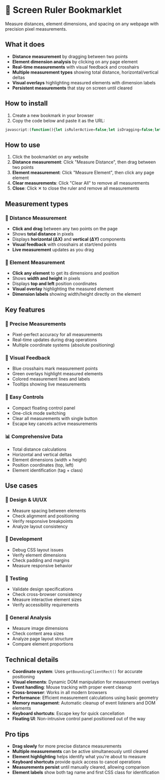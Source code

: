 # 📏 Screen Ruler Bookmarklet

Measure distances, element dimensions, and spacing on any webpage with precision pixel measurements.

## What it does

- **Distance measurement** by dragging between two points
- **Element dimension analysis** by clicking on any page element  
- **Real-time measurements** with visual feedback and crosshairs
- **Multiple measurement types** showing total distance, horizontal/vertical deltas
- **Visual overlays** highlighting measured elements with dimension labels
- **Persistent measurements** that stay on screen until cleared

## How to install

1. Create a new bookmark in your browser
2. Copy the code below and paste it as the URL:

```javascript
javascript:(function(){let isRulerActive=false;let isDragging=false;let startPoint=null;let endPoint=null;let rulerLine=null;let measurementTooltip=null;let selectedElement=null;const modal=document.createElement('div');modal.id='screen-ruler-modal';modal.style.cssText=`position: fixed;top: 20px;right: 20px;background: #fff;border: 2px solid #333;border-radius: 12px;padding: 20px;width: 300px;z-index: 999999;font-family: -apple-system, BlinkMacSystemFont, 'Segoe UI', Roboto, Arial, sans-serif;box-shadow: 0 8px 32px rgba(0,0,0,0.3);transition: all 0.3s ease;`;modal.innerHTML=`<div style=\"display: flex; justify-content: space-between; align-items: center; margin-bottom: 20px; border-bottom: 2px solid #eee; padding-bottom: 10px;\"><h3 style=\"margin: 0; color: #333; font-size: 18px;\">📏 Screen Ruler</h3><button id=\"close-ruler\" style=\"background: #dc3545; color: white; border: none; padding: 6px 10px; border-radius: 4px; cursor: pointer;\">✕</button></div><div style=\"margin-bottom: 15px;\"><button id=\"measure-distance\" style=\"background: #007bff; color: white; border: none; padding: 10px 15px; border-radius: 6px; cursor: pointer; width: 100%; margin-bottom: 10px; font-weight: bold;\">📏 Measure Distance</button><button id=\"measure-element\" style=\"background: #28a745; color: white; border: none; padding: 10px 15px; border-radius: 6px; cursor: pointer; width: 100%; margin-bottom: 10px; font-weight: bold;\">📐 Measure Element</button><button id=\"clear-measurements\" style=\"background: #ffc107; color: #212529; border: none; padding: 10px 15px; border-radius: 6px; cursor: pointer; width: 100%; font-weight: bold;\">🗑️ Clear All</button></div><div id=\"measurements-display\" style=\"background: #f8f9fa; padding: 15px; border-radius: 8px; border: 1px solid #e9ecef;\"><div style=\"font-size: 14px; color: #666; text-align: center;\"><div style=\"margin-bottom: 10px;\">🎯 Ready to measure!</div><div style=\"font-size: 12px;\">Click a tool above to start measuring</div></div></div><div style=\"margin-top: 15px; padding-top: 10px; border-top: 1px solid #eee; font-size: 11px; color: #666;\"><strong>💡 Tips:</strong><br>• Drag to measure distance between points<br>• Click elements to see their dimensions<br>• All measurements show in pixels</div>`;const style=document.createElement('style');style.textContent=`.ruler-line {position: absolute;background: #007bff;z-index: 999998;pointer-events: none;}.ruler-crosshair {position: absolute;width: 20px;height: 20px;border: 2px solid #007bff;border-radius: 50%;background: rgba(0, 123, 255, 0.2);transform: translate(-50%, -50%);z-index: 999998;pointer-events: none;}.ruler-tooltip {position: absolute;background: rgba(0, 0, 0, 0.8);color: white;padding: 8px 12px;border-radius: 6px;font-size: 14px;font-weight: bold;z-index: 999999;pointer-events: none;white-space: nowrap;}.ruler-element-highlight {outline: 3px solid #28a745 !important;outline-offset: 2px !important;cursor: crosshair !important;}.ruler-element-overlay {position: absolute;background: rgba(40, 167, 69, 0.2);border: 2px solid #28a745;pointer-events: none;z-index: 999998;}.ruler-measurement-label {position: absolute;background: rgba(0, 0, 0, 0.8);color: white;padding: 4px 8px;border-radius: 4px;font-size: 12px;font-weight: bold;z-index: 999999;pointer-events: none;}.ruler-grid {position: fixed;top: 0;left: 0;width: 100vw;height: 100vh;pointer-events: none;z-index: 999997;opacity: 0.3;background-image: linear-gradient(rgba(0,123,255,0.3) 1px, transparent 1px), linear-gradient(90deg, rgba(0,123,255,0.3) 1px, transparent 1px);background-size: 20px 20px;display: none;}`;document.head.appendChild(style);function getDistance(point1,point2){const dx=point2.x-point1.x;const dy=point2.y-point1.y;return Math.round(Math.sqrt(dx*dx+dy*dy))}function getElementDimensions(element){const rect=element.getBoundingClientRect();return{width:Math.round(rect.width),height:Math.round(rect.height),top:Math.round(rect.top),left:Math.round(rect.left),right:Math.round(rect.right),bottom:Math.round(rect.bottom)}}function updateMeasurementDisplay(content){modal.querySelector('#measurements-display').innerHTML=content}function createRulerLine(start,end){const line=document.createElement('div');line.className='ruler-line';const dx=end.x-start.x;const dy=end.y-start.y;const length=Math.sqrt(dx*dx+dy*dy);const angle=Math.atan2(dy,dx)*180/Math.PI;line.style.left=start.x+'px';line.style.top=start.y+'px';line.style.width=length+'px';line.style.height='2px';line.style.transformOrigin='0 50%';line.style.transform=`rotate(${angle}deg)`;return line}function createCrosshair(point){const crosshair=document.createElement('div');crosshair.className='ruler-crosshair';crosshair.style.left=point.x+'px';crosshair.style.top=point.y+'px';return crosshair}function createTooltip(point,text){const tooltip=document.createElement('div');tooltip.className='ruler-tooltip';tooltip.textContent=text;tooltip.style.left=(point.x+10)+'px';tooltip.style.top=(point.y-30)+'px';return tooltip}function clearAllMeasurements(){document.querySelectorAll('.ruler-line, .ruler-crosshair, .ruler-tooltip, .ruler-element-overlay, .ruler-measurement-label').forEach(el=>el.remove());document.querySelectorAll('.ruler-element-highlight').forEach(el=>{el.classList.remove('ruler-element-highlight')});updateMeasurementDisplay(`<div style=\"font-size: 14px; color: #666; text-align: center;\"><div style=\"margin-bottom: 10px;\">🎯 Ready to measure!</div><div style=\"font-size: 12px;\">Click a tool above to start measuring</div></div>`)}function activateDistanceMeasurement(){isRulerActive=true;document.body.style.cursor='crosshair';const button=modal.querySelector('#measure-distance');button.style.background='#dc3545';button.textContent='❌ Cancel Distance';updateMeasurementDisplay(`<div style=\"font-size: 14px; color: #007bff; text-align: center;\"><div style=\"margin-bottom: 10px;\">📏 Distance Mode Active</div><div style=\"font-size: 12px;\">Click and drag to measure distance</div></div>`);document.addEventListener('mousedown',startDistanceMeasurement);document.addEventListener('mousemove',updateDistanceMeasurement);document.addEventListener('mouseup',endDistanceMeasurement)}function deactivateDistanceMeasurement(){isRulerActive=false;isDragging=false;document.body.style.cursor='';const button=modal.querySelector('#measure-distance');button.style.background='#007bff';button.textContent='📏 Measure Distance';document.removeEventListener('mousedown',startDistanceMeasurement);document.removeEventListener('mousemove',updateDistanceMeasurement);document.removeEventListener('mouseup',endDistanceMeasurement)}function startDistanceMeasurement(e){if(e.target===modal||modal.contains(e.target))return;isDragging=true;startPoint={x:e.clientX,y:e.clientY};const startCrosshair=createCrosshair(startPoint);document.body.appendChild(startCrosshair)}function updateDistanceMeasurement(e){if(!isDragging||!startPoint)return;if(rulerLine)rulerLine.remove();if(measurementTooltip)measurementTooltip.remove();endPoint={x:e.clientX,y:e.clientY};rulerLine=createRulerLine(startPoint,endPoint);document.body.appendChild(rulerLine);const distance=getDistance(startPoint,endPoint);const midPoint={x:(startPoint.x+endPoint.x)/2,y:(startPoint.y+endPoint.y)/2};measurementTooltip=createTooltip(midPoint,`${distance}px`);document.body.appendChild(measurementTooltip)}function endDistanceMeasurement(e){if(!isDragging||!startPoint)return;isDragging=false;endPoint={x:e.clientX,y:e.clientY};const endCrosshair=createCrosshair(endPoint);document.body.appendChild(endCrosshair);const distance=getDistance(startPoint,endPoint);const dx=Math.abs(endPoint.x-startPoint.x);const dy=Math.abs(endPoint.y-startPoint.y);updateMeasurementDisplay(`<div style=\"font-size: 14px;\"><div style=\"font-weight: bold; color: #007bff; margin-bottom: 10px;\">📏 Distance Measured</div><div style=\"display: grid; grid-template-columns: 1fr 1fr; gap: 8px; font-size: 13px;\"><div>Total Distance:</div><div style=\"font-weight: bold;\">${distance}px</div><div>Horizontal (ΔX):</div><div style=\"font-weight: bold;\">${dx}px</div><div>Vertical (ΔY):</div><div style=\"font-weight: bold;\">${dy}px</div></div></div>`);startPoint=null;endPoint=null}function activateElementMeasurement(){const button=modal.querySelector('#measure-element');button.style.background='#dc3545';button.textContent='❌ Cancel Element';updateMeasurementDisplay(`<div style=\"font-size: 14px; color: #28a745; text-align: center;\"><div style=\"margin-bottom: 10px;\">📐 Element Mode Active</div><div style=\"font-size: 12px;\">Click any element to measure it</div></div>`);document.addEventListener('mouseover',highlightElement);document.addEventListener('click',measureElement)}function deactivateElementMeasurement(){const button=modal.querySelector('#measure-element');button.style.background='#28a745';button.textContent='📐 Measure Element';document.querySelectorAll('.ruler-element-highlight').forEach(el=>{el.classList.remove('ruler-element-highlight')});document.removeEventListener('mouseover',highlightElement);document.removeEventListener('click',measureElement)}function highlightElement(e){if(e.target===modal||modal.contains(e.target))return;if(selectedElement){selectedElement.classList.remove('ruler-element-highlight')}selectedElement=e.target;selectedElement.classList.add('ruler-element-highlight')}function measureElement(e){if(e.target===modal||modal.contains(e.target))return;e.preventDefault();e.stopPropagation();const element=e.target;const dimensions=getElementDimensions(element);const tagName=element.tagName.toLowerCase();const className=element.className?`.${element.className.split(' ')[0]}`:'';const elementLabel=`${tagName}${className}`;const overlay=document.createElement('div');overlay.className='ruler-element-overlay';overlay.style.left=dimensions.left+'px';overlay.style.top=dimensions.top+'px';overlay.style.width=dimensions.width+'px';overlay.style.height=dimensions.height+'px';document.body.appendChild(overlay);const labels=[{text:`W: ${dimensions.width}px`,x:dimensions.left+dimensions.width/2,y:dimensions.top-10},{text:`H: ${dimensions.height}px`,x:dimensions.left-10,y:dimensions.top+dimensions.height/2}];labels.forEach(label=>{const labelEl=document.createElement('div');labelEl.className='ruler-measurement-label';labelEl.textContent=label.text;labelEl.style.left=label.x+'px';labelEl.style.top=label.y+'px';labelEl.style.transform='translate(-50%, -50%)';document.body.appendChild(labelEl)});updateMeasurementDisplay(`<div style=\"font-size: 14px;\"><div style=\"font-weight: bold; color: #28a745; margin-bottom: 10px;\">📐 Element Measured</div><div style=\"margin-bottom: 10px; font-size: 12px; color: #666;\">${elementLabel}</div><div style=\"display: grid; grid-template-columns: 1fr 1fr; gap: 8px; font-size: 13px;\"><div>Width:</div><div style=\"font-weight: bold;\">${dimensions.width}px</div><div>Height:</div><div style=\"font-weight: bold;\">${dimensions.height}px</div><div>Top:</div><div style=\"font-weight: bold;\">${dimensions.top}px</div><div>Left:</div><div style=\"font-weight: bold;\">${dimensions.left}px</div></div></div>`);deactivateElementMeasurement()}modal.querySelector('#close-ruler').onclick=function(){modal.remove();style.remove();clearAllMeasurements();deactivateDistanceMeasurement();deactivateElementMeasurement()};modal.querySelector('#measure-distance').onclick=function(){if(isRulerActive){deactivateDistanceMeasurement()}else{deactivateElementMeasurement();activateDistanceMeasurement()}};modal.querySelector('#measure-element').onclick=function(){const button=this;if(button.style.background==='rgb(220, 53, 69)'){deactivateElementMeasurement()}else{deactivateDistanceMeasurement();activateElementMeasurement()}};modal.querySelector('#clear-measurements').onclick=clearAllMeasurements;document.addEventListener('keydown',function(e){if(e.key==='Escape'){deactivateDistanceMeasurement();deactivateElementMeasurement()}});document.body.appendChild(modal)})()
```

## How to use

1. Click the bookmarklet on any website  
2. **Distance measurement**: Click "Measure Distance", then drag between two points
3. **Element measurement**: Click "Measure Element", then click any page element
4. **Clear measurements**: Click "Clear All" to remove all measurements
5. **Close**: Click ✕ to close the ruler and remove all measurements

## Measurement types

### 📏 **Distance Measurement**
- **Click and drag** between any two points on the page
- Shows **total distance** in pixels
- Displays **horizontal (ΔX)** and **vertical (ΔY)** components
- **Visual feedback** with crosshairs at start/end points
- **Live measurement** updates as you drag

### 📐 **Element Measurement**  
- **Click any element** to get its dimensions and position
- Shows **width and height** in pixels
- Displays **top and left** position coordinates
- **Visual overlay** highlighting the measured element
- **Dimension labels** showing width/height directly on the element

## Key features

### 🎯 **Precise Measurements**
- Pixel-perfect accuracy for all measurements
- Real-time updates during drag operations
- Multiple coordinate systems (absolute positioning)

### 🎨 **Visual Feedback**
- Blue crosshairs mark measurement points
- Green overlays highlight measured elements
- Colored measurement lines and labels
- Tooltips showing live measurements

### 🔧 **Easy Controls**
- Compact floating control panel
- One-click mode switching
- Clear all measurements with single button
- Escape key cancels active measurements

### 📊 **Comprehensive Data**
- Total distance calculations
- Horizontal and vertical deltas
- Element dimensions (width × height)
- Position coordinates (top, left)
- Element identification (tag + class)

## Use cases

### 🎨 **Design & UI/UX**
- Measure spacing between elements
- Check alignment and positioning
- Verify responsive breakpoints
- Analyze layout consistency

### 🔧 **Development**
- Debug CSS layout issues
- Verify element dimensions
- Check padding and margins
- Measure responsive behavior

### 🧪 **Testing**
- Validate design specifications
- Check cross-browser consistency
- Measure interactive element sizes
- Verify accessibility requirements

### 📐 **General Analysis**
- Measure image dimensions
- Check content area sizes
- Analyze page layout structure
- Compare element proportions

## Technical details

- **Coordinate system**: Uses `getBoundingClientRect()` for accurate positioning
- **Visual elements**: Dynamic DOM manipulation for measurement overlays
- **Event handling**: Mouse tracking with proper event cleanup
- **Cross-browser**: Works in all modern browsers
- **Performance**: Efficient measurement calculations using basic geometry
- **Memory management**: Automatic cleanup of event listeners and DOM elements
- **Keyboard shortcuts**: Escape key for quick cancellation
- **Floating UI**: Non-intrusive control panel positioned out of the way

## Pro tips

- **Drag slowly** for more precise distance measurements
- **Multiple measurements** can be active simultaneously until cleared
- **Element highlighting** helps identify what you're about to measure
- **Keyboard shortcuts** provide quick access to cancel operations
- **Measurements persist** until manually cleared, allowing comparison
- **Element labels** show both tag name and first CSS class for identification